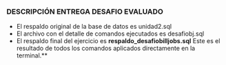 ### DESCRIPCIÓN ENTREGA DESAFIO EVALUADO
- El respaldo original de la base de datos es unidad2.sql
- El archivo con el detalle de comandos ejecutados es desafiobj.sql
- El respaldo final del ejercicio es **respaldo_desafiobilljobs.sql** Este es el resultado de todos los comandos aplicados directamente en la terminal.**

